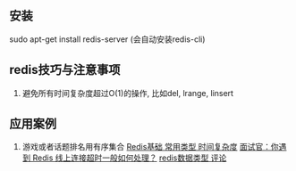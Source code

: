 ## 安装

sudo apt-get install redis-server
(会自动安装redis-cli)
## redis技巧与注意事项

1. 避免所有时间复杂度超过O(1)的操作, 比如del, lrange, linsert

## 应用案例
1. 游戏或者话题排名用有序集合
[Redis基础 常用类型 时间复杂度](https://blog.csdn.net/Andy86869/article/details/88366513)
[面试官：你遇到 Redis 线上连接超时一般如何处理？](https://zhuanlan.zhihu.com/p/143811218)
[redis数据类型 评论](https://www.runoob.com/redis/redis-data-types.html)
